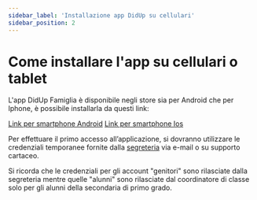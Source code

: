 ```yaml
---
sidebar_label: 'Installazione app DidUp su cellulari'
sidebar_position: 2
---
```


# Come installare l'app su cellulari o tablet

L'app DidUp Famiglia è disponibile negli store sia per Android che per Iphone, è possibile installarla da questi link:

[Link per smartphone Android](https://play.google.com/store/apps/details?id=it.argosoft.didup.famiglia.new&pcampaignid=web_share)
[Link per smartphone Ios](https://apps.apple.com/it/app/didup-famiglia/id1558465752)

Per effettuare il primo accesso all’applicazione, si dovranno utilizzare le credenziali temporanee fornite dalla [segreteria](https://istituto-marconi.edu.it/struttura/segreteria/) via e-mail o su supporto cartaceo.

Si ricorda che le credenziali per gli account "genitori" sono rilasciate dalla segreteria mentre quelle "alunni" sono rilasciate dal coordinatore di classe solo per gli alunni della secondaria di primo grado.
